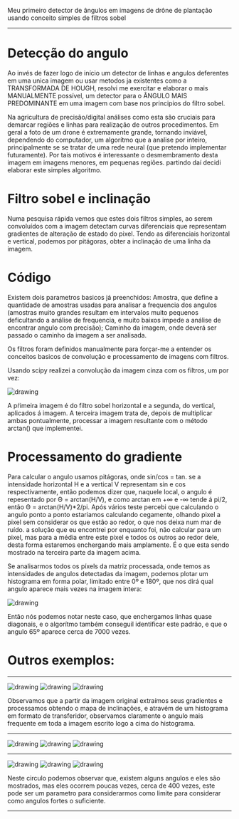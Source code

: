 Meu primeiro detector de ângulos em imagens de drône de plantação usando conceito simples de filtros sobel
_____________________________________________________________________
# Detecção do angulo
Ao invés de fazer logo de início um detector de linhas e angulos deferentes em uma unica imagem ou usar metodos ja existentes como a TRANSFORMADA DE HOUGH, resolvi me exercitar e elaborar o mais MANUALMENTE possível, um detector para o ÂNGULO MAIS PREDOMINANTE em uma imagem com base nos principios do filtro sobel.

Na agricultura de precisão/digital análises como esta são cruciais para demarcar regiões e linhas para realização de outros procedimentos. Em geral a foto de um drone é extremamente grande, tornando inviável, dependendo do computador, um algorítmo que a analise por inteiro, principalmente se se tratar de uma rede neural (que pretendo implementar futuramente). Por tais motivos é interessante o desmembramento desta imagem em imagens menores, em pequenas regiões. partindo daí decidi elaborar este simples algoritmo.

# Filtro sobel e inclinação
Numa pesquisa rápida vemos que estes dois filtros simples, ao serem convoluídos com a imagem detectam curvas diferenciais que representam gradientes de alteração de estado do pixel. Tendo as diferenciais horizontal e vertical, podemos por pitágoras, obter a inclinação de uma linha da imagem.

# Código
Existem dois parametros basicos já preenchidos: Amostra, que define a quantidade de amostras usadas para analisar a frequencia dos angulos (amostras muito grandes resultam em intervalos muito pequenos deficultando a análise de frequencia, e muito baixos impede a análise de encontrar angulo com precisão); 
Caminho da imagem, onde deverá ser passado o caminho da imagem a ser analisada.

Os filtros foram definidos manualmente para forçar-me a entender os conceitos basicos de convolução e processamento de imagens com filtros.

Usando scipy realizei a convolução da imagem cinza com os filtros, um por vez:

<img src="filter1.png" alt="drawing"/>

A pŕimeira imagem é do filtro sobel horizontal e a segunda, do vertical, aplicados á imagem. A terceira imagem trata de, depois de multiplicar ambas pontualmente, processar a imagem resultante com o método arctan() que implementei.

# Processamento do gradiente
Para calcular o angulo usamos pitágoras, onde sin/cos = tan. se a intensidade horizontal H e a vertical V representam sin e cos respectivamente, então podemos dizer que, naquele local, o angulo é repesentado por Θ = arctan(H/V), e como arctan em +∞ e -∞ tende á pi/2, então Θ = arctan(H/V)*2/pi.
Após vários teste percebi que calculando o angulo ponto a ponto estariamos calculando cegamente, olhando pixel a pixel sem considerar os que estão ao redor, o que nos deixa num mar de ruído. a solução que eu encontrei por enquanto foi, não calcular para um pixel, mas para a média entre este pixel e todos os outros ao redor dele, desta forma estaremos enchergando mais amplamente. É o que esta sendo mostrado na terceira parte da imagem acima.

Se analisarmos todos os píxels da matriz processada, onde temos as intensidades de angulos detectadas da imagem, podemos plotar um histograma em forma polar, limitado entre 0º e 180º, que nos dirá qual angulo aparece mais vezes na imagem intera:

<img src="angle1.png" alt="drawing"/>

Então nós podemos notar neste caso, que enchergamos linhas quase diagonais, e o algorítmo também conseguil identificar este padrão, e que o angulo 65º aparece cerca de 7000 vezes.
# Outros exemplos:
_____________________________________________________________________

<img src="img2.png" alt="drawing"/>
<img src="filter2.png" alt="drawing"/>
<img src="angle2.png" alt="drawing"/>

Observamos que a partir da imagem original extraímos seus gradientes e processamos obtendo o mapa de inclinações, e atravém de um histograma em formato de transferidor, observamos claramente o angulo mais frequente em toda a imagem escrito logo a cima do histograma.
_____________________________________________________________________

<img src="img3.jpg" alt="drawing"/>
<img src="filter3.png" alt="drawing"/>
<img src="angle3.png" alt="drawing"/>

_____________________________________________________________________

<img src="circle.jpg" alt="drawing"/>
<img src="filterCircle.png" alt="drawing"/>
<img src="angleCircle.png" alt="drawing"/>

Neste circulo podemos observar que, existem alguns angulos e eles são mostrados, mas eles ocorrem poucas vezes, cerca de 400 vezes, este pode ser um parametro para considerarmos como limite para considerar como angulos fortes o suficiente.
_____________________________________________________________________
